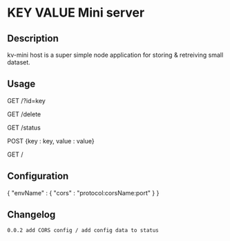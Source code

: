 # KEY VALUE Mini server 

## Description

kv-mini host is a super simple node application for storing & retreiving small dataset.


## Usage

GET /?id=key

GET /delete

GET /status

POST {key : key, value : value}

GET /


## Configuration


{
    "envName" : {
        "cors" : "protocol:corsName:port"
    }
}

## Changelog
    

    0.0.2 add CORS config / add config data to status